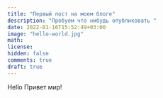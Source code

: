 ```yaml
---
title: "Первый пост на моем блоге"
description: "Пробуем что нибудь опубликовать "
date: 2022-01-16T15:52:49+03:00
image: "hello-world.jpg"
math: 
license: 
hidden: false
comments: true
draft: true
---
```

Hello
Привет мир! 
